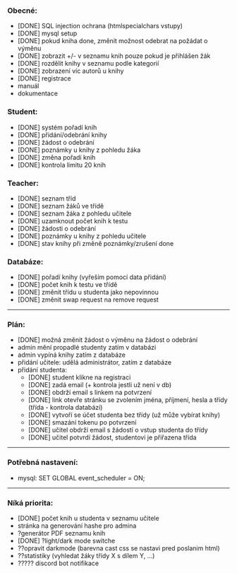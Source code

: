 ### Obecné:
  - [DONE] SQL injection ochrana (htmlspecialchars vstupy)
  - [DONE] mysql setup
  - [DONE] pokud kniha done, změnit možnost odebrat na požádat o výměnu
  - [DONE] zobrazit +/- v seznamu knih pouze pokud je přihlášen žák
  - [DONE] rozdělit knihy v seznamu podle kategorií
  - [DONE] zobrazení víc autorů u knihy
  - [DONE] registrace
  - manuál
  - dokumentace

### Student:
  - [DONE] systém pořadí knih
  - [DONE] přidání/odebrání knihy
  - [DONE] žádost o odebrání
  - [DONE] poznámky u knihy z pohledu žáka
  - [DONE] změna pořadí knih
  - [DONE] kontrola limitu 20 knih

### Teacher:
  - [DONE] seznam tříd
  - [DONE] seznam žáků ve třídě
  - [DONE] seznam žáka z pohledu učitele
  - [DONE] uzamknout počet knih k testu
  - [DONE] žádosti o odebrání
  - [DONE] poznámky u knihy z pohledu učitele
  - [DONE] stav knihy při změně poznámky/zrušení done

### Databáze:
  - [DONE] pořadí knihy (vyřeším pomocí data přidání)
  - [DONE] počet knih k testu ve třídě
  - [DONE] změnit třídu u studenta jako nepovinnou
  - [DONE] změnit swap request na remove request

---

### Plán:
  - [DONE] možná změnit žádost o výměnu na žádost o odebrání 
  - admin mění propadlé studenty zatím v databázi
  - admin vypíná knihy zatím z databáze
  - přidání učitele: udělá administrátor, zatím z databáze
  - přidání studenta: 
    - [DONE] student klikne na registraci
    - [DONE] zadá email (+ kontrola jestli už není v db)
    - [DONE] obdrží email s linkem na potvrzení
    - [DONE] link otevře stránku se zvolením jména, příjmení, hesla a třídy
      (třída - kontrola databází)
    - [DONE] vytvoří se účet studenta bez třídy (už může vybírat knihy)
    - [DONE] smazání tokenu po potvrzení
    - [DONE] učitel obdrží email s žádostí o vstup studenta do třídy
    - [DONE] učitel potvrdí žádost, studentovi je přiřazena třída
  

---

### Potřebná nastavení:
  - mysql: SET GLOBAL event_scheduler = ON;

---

### Níká priorita:
  - [DONE] počet knih u studenta v seznamu učitele
  - stránka na generování hashe pro admina
  - ?generátor PDF seznamu knih
  - [DONE] ?light/dark mode switche
  - ??opravit darkmode (barevna cast css se nastavi pred poslanim html)
  - ??statistiky (vyhledat žáky třídy X s dílem Y, ...)
  - ????? discord bot notifikace
